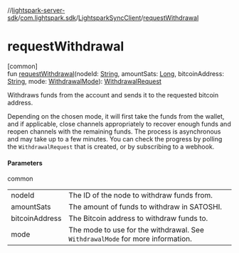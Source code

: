 //[lightspark-server-sdk](../../../index.md)/[com.lightspark.sdk](../index.md)/[LightsparkSyncClient](index.md)/[requestWithdrawal](request-withdrawal.md)

# requestWithdrawal

[common]\
fun [requestWithdrawal](request-withdrawal.md)(nodeId: [String](https://kotlinlang.org/api/latest/jvm/stdlib/kotlin/-string/index.html), amountSats: [Long](https://kotlinlang.org/api/latest/jvm/stdlib/kotlin/-long/index.html), bitcoinAddress: [String](https://kotlinlang.org/api/latest/jvm/stdlib/kotlin/-string/index.html), mode: [WithdrawalMode](../../com.lightspark.sdk.model/-withdrawal-mode/index.md)): [WithdrawalRequest](../../com.lightspark.sdk.model/-withdrawal-request/index.md)

Withdraws funds from the account and sends it to the requested bitcoin address.

Depending on the chosen mode, it will first take the funds from the wallet, and if applicable, close channels appropriately to recover enough funds and reopen channels with the remaining funds. The process is asynchronous and may take up to a few minutes. You can check the progress by polling the `WithdrawalRequest` that is created, or by subscribing to a webhook.

#### Parameters

common

| | |
|---|---|
| nodeId | The ID of the node to withdraw funds from. |
| amountSats | The amount of funds to withdraw in SATOSHI. |
| bitcoinAddress | The Bitcoin address to withdraw funds to. |
| mode | The mode to use for the withdrawal. See `WithdrawalMode` for more information. |
